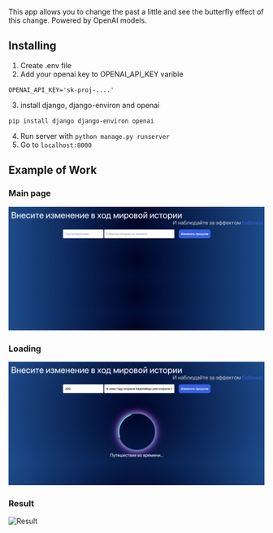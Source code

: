 This app allows you to change the past a little and see the butterfly effect of this change.
Powered by OpenAI models.
## Installing
1. Create .env file
2. Add your openai key to OPENAI_API_KEY varible
````
OPENAI_API_KEY='sk-proj-....'
````
3. install django, django-environ and openai
````
pip install django django-environ openai
````
4. Run server with ```python manage.py runserver```
5. Go to ```localhost:8000```

## Example of Work
### Main page
![Main page](images/index.png)
### Loading
![Loading](images/loading.png)
### Result
![Result](images/result.png)
